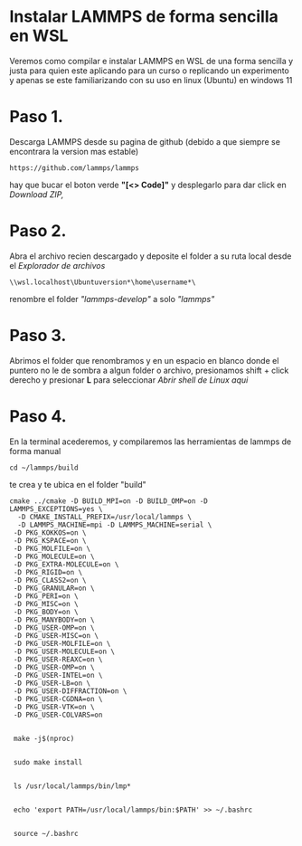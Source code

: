# Instalar LAMMPS de forma sencilla en WSL
Veremos como compilar e instalar LAMMPS en WSL de una forma sencilla y justa para quien este aplicando para un curso o replicando un experimento y apenas se este familiarizando con su uso en linux (Ubuntu) en windows 11

# **Paso 1.**
Descarga LAMMPS desde su pagina de github (debido a que siempre se encontrara la version mas estable)

    https://github.com/lammps/lammps

hay que bucar el boton verde **"[<> Code]"** y desplegarlo para dar click en *Download ZIP,*

# **Paso 2.**
Abra el archivo recien descargado y deposite el folder a su ruta local desde el _Explorador de archivos_ 

    \\wsl.localhost\Ubuntuversion*\home\username*\

renombre el folder _"lammps-develop"_ a solo *"lammps"*

# **Paso 3.**
Abrimos el folder que renombramos y en un espacio en blanco donde el puntero no le de sombra a algun folder o archivo, presionamos shift + click derecho y presionar **L** para seleccionar _Abrir shell de Linux aqui_ 

# **Paso 4.**
En la terminal acederemos, y compilaremos las herramientas de lammps de forma manual


    cd ~/lammps/build
te crea y te ubica en el folder "build"
    
    cmake ../cmake -D BUILD_MPI=on -D BUILD_OMP=on -D LAMMPS_EXCEPTIONS=yes \
      -D CMAKE_INSTALL_PREFIX=/usr/local/lammps \
      -D LAMMPS_MACHINE=mpi -D LAMMPS_MACHINE=serial \
     -D PKG_KOKKOS=on \
     -D PKG_KSPACE=on \
     -D PKG_MOLFILE=on \
     -D PKG_MOLECULE=on \
     -D PKG_EXTRA-MOLECULE=on \
     -D PKG_RIGID=on \
     -D PKG_CLASS2=on \
     -D PKG_GRANULAR=on \
     -D PKG_PERI=on \
     -D PKG_MISC=on \
     -D PKG_BODY=on \
     -D PKG_MANYBODY=on \
     -D PKG_USER-OMP=on \
     -D PKG_USER-MISC=on \
     -D PKG_USER-MOLFILE=on \
     -D PKG_USER-MOLECULE=on \
     -D PKG_USER-REAXC=on \
     -D PKG_USER-OMP=on \
     -D PKG_USER-INTEL=on \
     -D PKG_USER-LB=on \
     -D PKG_USER-DIFFRACTION=on \
     -D PKG_USER-CGDNA=on \
     -D PKG_USER-VTK=on \
     -D PKG_USER-COLVARS=on

     
     make -j$(nproc)

     
     sudo make install

     
     ls /usr/local/lammps/bin/lmp*

     
     echo 'export PATH=/usr/local/lammps/bin:$PATH' >> ~/.bashrc

     
     source ~/.bashrc

